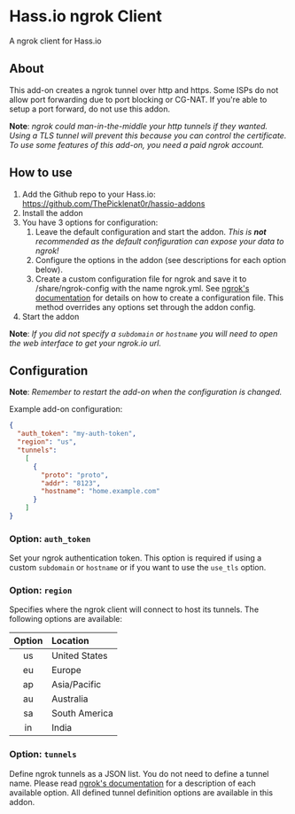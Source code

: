 
# Hass.io ngrok Client

A ngrok client for Hass.io

## About

This add-on creates a ngrok tunnel over http and https. Some ISPs do not allow
port forwarding due to port blocking or CG-NAT. If you're able to setup a port
forward, do not use this addon.


**Note**: _ngrok could man-in-the-middle your http tunnels if they wanted.
Using a TLS tunnel will prevent this because you can control the certificate.
To use some features of this add-on, you need a paid ngrok account._

## How to use

1. Add the Github repo to your Hass.io: <https://github.com/ThePicklenat0r/hassio-addons>
2. Install the addon
3. You have 3 options for configuration:
    1. Leave the default configuration and start the addon.
      _This is **not** recommended as the default configuration can expose your
      data to ngrok!_
    2. Configure the options in the addon (see descriptions for each option below).
    3. Create a custom configuration file for ngrok and save it to /share/ngrok-config
      with the name ngrok.yml. See [ngrok's documentation][ngrok-config-file] for details on how to create a configuration file.
      This method overrides any options set through the addon config.
4. Start the addon

**Note**: _If you did not specify a `subdomain` or `hostname` you will need to open the web interface to get your ngrok.io url._

## Configuration

**Note**: _Remember to restart the add-on when the configuration is changed._

Example add-on configuration:

```json
{
  "auth_token": "my-auth-token",
  "region": "us",
  "tunnels":
    [
      {
        "proto": "proto",
        "addr": "8123",
        "hostname": "home.example.com"
      }
    ]
}
```

### Option: `auth_token`

Set your ngrok authentication token. This option is required if using a custom
`subdomain` or `hostname` or if you want to use the `use_tls` option.

### Option: `region`

Specifies where the ngrok client will connect to host its tunnels. The following
options are available:

| **Option** | **Location**  |
| :--------: | :------------ |
| us         | United States |
| eu         | Europe        |
| ap         | Asia/Pacific  |
| au         | Australia     |
| sa         | South America |
| in         | India         |

### Option: `tunnels`

Define ngrok tunnels as a JSON list. You do not need to define a tunnel name. Please read [ngrok's documentation][ngrok-tunnel-def] for
a description of each available option. All defined tunnel definition options
are available in this addon.

[ngrok-config-file]: https://ngrok.com/docs#config-options
[ngrok-tunnel-def]: https://ngrok.com/docs#tunnel-definitions
